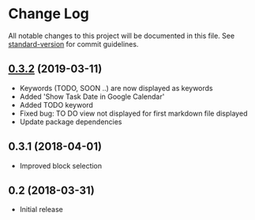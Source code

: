 # Change Log

All notable changes to this project will be documented in this file. See [standard-version](https://github.com/conventional-changelog/standard-version) for commit guidelines.

<a name="0.3.2"></a>
## [0.3.2](https://github.com/tittoassini/vscode-planner/compare/v0.3.1...v0.3.2) (2019-03-11)
- Keywords (TODO, SOON ..) are now displayed as keywords
- Added 'Show Task Date in Google Calendar'
- Added TODO keyword
- Fixed bug: TO DO view not displayed for first markdown file displayed
- Update package dependencies

<a name="0.3.1"></a>
## 0.3.1 (2018-04-01)
- Improved block selection
 
## 0.2 (2018-03-31)
- Initial release